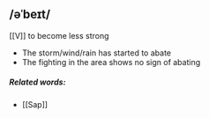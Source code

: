 ## /əˈbeɪt/ 
[[V]]
to become less strong

- The storm/wind/rain has started to abate
- The fighting in the area shows no sign of abating

##### Related words:
- [[Sap]]